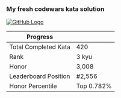 ### My fresh codewars kata solution

[![GitHub Logo](https://www.codewars.com/users/risok/badges/micro)](https://www.codewars.com/users/risok)

|Progress||
|---|---|
|Total Completed Kata|420|
|Rank|3 kyu|
|Honor|3,008|
|Leaderboard Position|#2,556|
|Honor Percentile|Top 0.782%|


